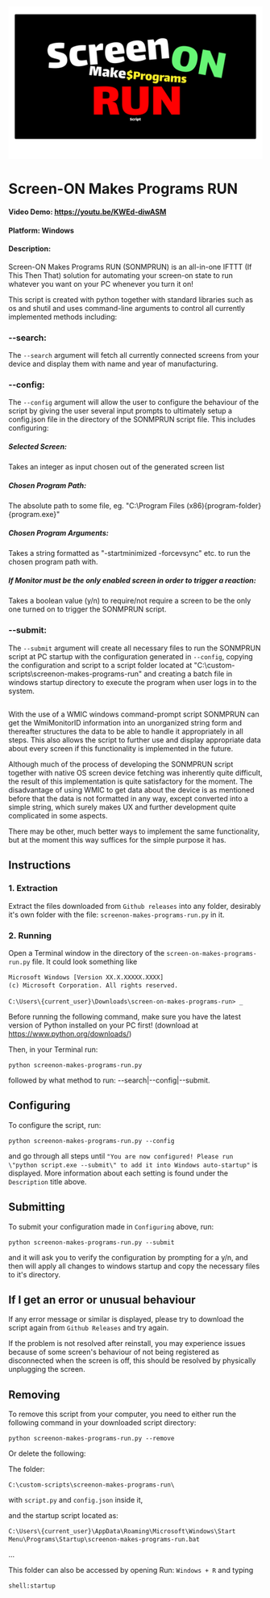 ![alt text](https://github.com/wootkennziz/cs50-final-project/blob/main/logo.png?raw=true)

# Screen-ON Makes Programs RUN

#### Video Demo: https://youtu.be/KWEd-diwASM

#### Platform: Windows

#### Description:

Screen-ON Makes Programs RUN (SONMPRUN) is an all-in-one IFTTT (If This Then That) solution for automating your screen-on state to run whatever you want on your PC whenever you turn it on!

This script is created with python together with standard libraries such as os and shutil and uses command-line arguments to control all currently implemented methods including:

### --search:

The `--search` argument will fetch all currently connected screens from your device and display them with name and year of manufacturing.

### --config:

The `--config` argument will allow the user to configure the behaviour of the script by giving the user several input prompts to ultimately setup a config.json file in the directory of the SONMPRUN script file. This includes configuring:

##### Selected Screen:

Takes an integer as input chosen out of the generated screen list

##### Chosen Program Path:

The absolute path to some file, eg. "C:\Program Files (x86)\{program-folder}\{program.exe}"

##### Chosen Program Arguments:

Takes a string formatted as "-startminimized -forcevsync" etc. to run the chosen program path with.

##### If Monitor must be the only enabled screen in order to trigger a reaction:

Takes a boolean value (y/n) to require/not require a screen to be the only one turned on to trigger the SONMPRUN script.

### --submit:

The `--submit` argument will create all necessary files to run the SONMPRUN script at PC startup with the configuration generated in `--config`, copying the configuration and script to a script folder located at "C:\custom-scripts\screenon-makes-programs-run" and creating a batch file in windows startup directory to execute the program when user logs in to the system.

##

With the use of a WMIC windows command-prompt script SONMPRUN can get the WmiMonitorID information into an unorganized string form and thereafter structures the data to be able to handle it appropriately in all steps. This also allows the script to further use and display appropriate data about every screen if this functionality is implemented in the future.

Although much of the process of developing the SONMPRUN script together with native OS screen device fetching was inherently quite difficult, the result of this implementation is quite satisfactory for the moment. The disadvantage of using WMIC to get data about the device is as mentioned before that the data is not formatted in any way, except converted into a simple string, which surely makes UX and further development quite complicated in some aspects.

There may be other, much better ways to implement the same functionality, but at the moment this way suffices for the simple purpose it has.

## Instructions

### 1. Extraction

Extract the files downloaded from `Github releases` into any folder, desirably it's own folder with the file: `screenon-makes-programs-run.py` in it.

### 2. Running

Open a Terminal window in the directory of the `screen-on-makes-programs-run.py` file. It could look something like

    Microsoft Windows [Version XX.X.XXXXX.XXXX]
    (c) Microsoft Corporation. All rights reserved.

    C:\Users\{current_user}\Downloads\screen-on-makes-programs-run> _

Before running the following command, make sure you have the latest version of Python installed on your PC first! (download at https://www.python.org/downloads/)

Then, in your Terminal run:

    python screenon-makes-programs-run.py

followed by what method to run: --search|--config|--submit.

## Configuring

To configure the script, run:

    python screenon-makes-programs-run.py --config

and go through all steps until `"You are now configured! Please run \"python script.exe --submit\" to add it into Windows auto-startup"` is displayed. More information about each setting is found under the `Description` title above.

## Submitting

To submit your configuration made in `Configuring` above, run:

    python screenon-makes-programs-run.py --submit

and it will ask you to verify the configuration by prompting for a y/n, and then will apply all changes to windows startup and copy the necessary files to it's directory.

## If I get an error or unusual behaviour

If any error message or similar is displayed, please try to download the script again from `Github Releases` and try again.

If the problem is not resolved after reinstall, you may experience issues because of some screen's behaviour of not being registered as disconnected when the screen is off, this should be resolved by physically unplugging the screen.

## Removing

To remove this script from your computer, you need to either run the following command in your downloaded script directory:

    python screenon-makes-programs-run.py --remove

Or delete the following:

The folder:

    C:\custom-scripts\screenon-makes-programs-run\

with `script.py` and `config.json` inside it,

and the startup script located as:

    C:\Users\{current_user}\AppData\Roaming\Microsoft\Windows\Start Menu\Programs\Startup\screenon-makes-programs-run.bat

...

This folder can also be accessed by opening Run: `Windows + R` and typing

    shell:startup
